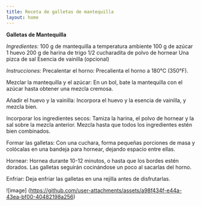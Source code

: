 ```yaml
---
title: Receta de galletas de mantequilla
layout: home
---
```


**Galletas de Mantequilla**


_Ingredientes:_
100 g de mantequilla a temperatura ambiente
100 g de azúcar
1 huevo
200 g de harina de trigo
1/2 cucharadita de polvo de hornear
Una pizca de sal
Esencia de vainilla (opcional)

_Instrucciones:_
Precalentar el horno: Precalienta el horno a 180°C (350°F).

Mezclar la mantequilla y el azúcar: En un bol, bate la mantequilla con el azúcar hasta obtener una mezcla cremosa.

Añadir el huevo y la vainilla: Incorpora el huevo y la esencia de vainilla, y mezcla bien.

Incorporar los ingredientes secos: Tamiza la harina, el polvo de hornear y la sal sobre la mezcla anterior. Mezcla hasta que todos los ingredientes estén bien combinados.

Formar las galletas: Con una cuchara, forma pequeñas porciones de masa y colócalas en una bandeja para hornear, dejando espacio entre ellas.

Hornear: Hornea durante 10-12 minutos, o hasta que los bordes estén dorados. Las galletas seguirán cocinándose un poco al sacarlas del horno.

Enfriar: Deja enfriar las galletas en una rejilla antes de disfrutarlas.

![image] (https://github.com/user-attachments/assets/a98f434f-e44a-43ea-bf00-40482198a256)
